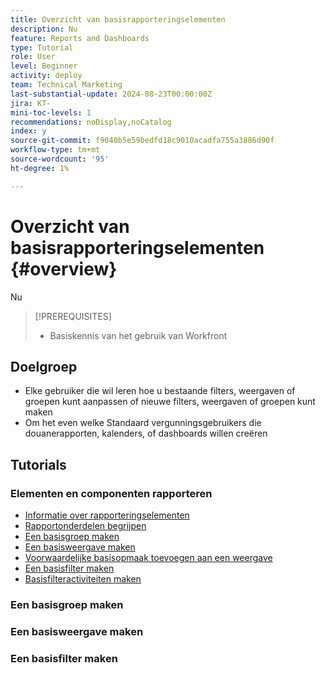 ```yaml
---
title: Overzicht van basisrapporteringselementen
description: Nu
feature: Reports and Dashboards
type: Tutorial
role: User
level: Beginner
activity: deploy
team: Technical Marketing
last-substantial-update: 2024-08-23T00:00:00Z
jira: KT-
mini-toc-levels: 1
recommendations: noDisplay,noCatalog
index: y
source-git-commit: f9040b5e59bedfd18c9010acadfa755a3886d90f
workflow-type: tm+mt
source-wordcount: '95'
ht-degree: 1%

---
```



# Overzicht van basisrapporteringselementen {#overview}

Nu

>[!PREREQUISITES]
>
>* Basiskennis van het gebruik van Workfront


## Doelgroep

* Elke gebruiker die wil leren hoe u bestaande filters, weergaven of groepen kunt aanpassen of nieuwe filters, weergaven of groepen kunt maken
* Om het even welke Standaard vergunningsgebruikers die douanerapporten, kalenders, of dashboards willen creëren

## Tutorials

### Elementen en componenten rapporteren

* [Informatie over rapporteringselementen](/help/reporting/basic-reporting/reporting-elements.md)
* [Rapportonderdelen begrijpen](/help/reporting/basic-reporting/reporting-components.md)
* [Een basisgroep maken](/help/reporting/basic-reporting/create-a-basic-grouping.md)
* [Een basisweergave maken](/help/reporting/basic-reporting/create-a-basic-view.md)
* [Voorwaardelijke basisopmaak toevoegen aan een weergave](/help/reporting/basic-reporting/add-basic-conditional-formatting-to-a-view.md)
* [Een basisfilter maken](/help/reporting/basic-reporting/create-a-basic-filter.md)
* [Basisfilteractiviteiten maken](/help/reporting/basic-reporting/create-a-basic-filter-activity.md)


### Een basisgroep maken



### Een basisweergave maken



### Een basisfilter maken


